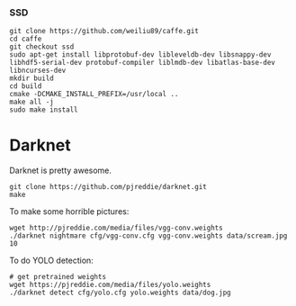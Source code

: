 
### SSD
```
git clone https://github.com/weiliu89/caffe.git
cd caffe
git checkout ssd
sudo apt-get install libprotobuf-dev libleveldb-dev libsnappy-dev libhdf5-serial-dev protobuf-compiler liblmdb-dev libatlas-base-dev libncurses-dev
mkdir build
cd build
cmake -DCMAKE_INSTALL_PREFIX=/usr/local ..
make all -j
sudo make install

```


# Darknet
Darknet is pretty awesome.
```
git clone https://github.com/pjreddie/darknet.git
make
```
To make some horrible pictures:
```
wget http://pjreddie.com/media/files/vgg-conv.weights
./darknet nightmare cfg/vgg-conv.cfg vgg-conv.weights data/scream.jpg 10
```
To do YOLO detection:
```
# get pretrained weights
wget https://pjreddie.com/media/files/yolo.weights
./darknet detect cfg/yolo.cfg yolo.weights data/dog.jpg
```

